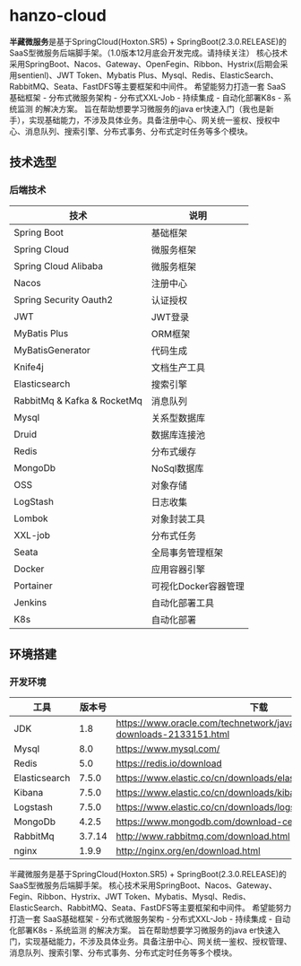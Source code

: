 # hanzo-cloud
**半藏微服务**是基于SpringCloud(Hoxton.SR5) + SpringBoot(2.3.0.RELEASE)的 SaaS型微服务后端脚手架。（1.0版本12月底会开发完成。请持续关注）
核心技术采用SpringBoot、Nacos、Gateway、OpenFegin、Ribbon、Hystrix(后期会采用sentienl)、JWT Token、Mybatis Plus、Mysql、Redis、ElasticSearch、RabbitMQ、Seata、FastDFS等主要框架和中间件。
希望能努力打造一套 SaaS基础框架 - 分布式微服务架构 - 分布式XXL-Job - 持续集成 - 自动化部署K8s - 系统监测 的解决方案。 
旨在帮助想要学习微服务的java er快速入门（我也是新手），实现基础能力，不涉及具体业务。具备注册中心、网关统一鉴权、授权中心、消息队列、搜索引擎、分布式事务、分布式定时任务等多个模块。
## 技术选型 
### 后端技术
| 技术                           | 说明               | 
| ------------------------------|--------------------| 
| Spring Boot                   | 基础框架            |
| Spring Cloud                  | 微服务框架           | 
| Spring Cloud Alibaba          | 微服务框架           |
| Nacos                         | 注册中心             |
| Spring Security Oauth2        | 认证授权             |
| JWT                           | JWT登录             |
| MyBatis Plus                  | ORM框架             |
| MyBatisGenerator              | 代码生成             |
| Knife4j                       | 文档生产工具          |
| Elasticsearch                 | 搜索引擎             |
| RabbitMq & Kafka & RocketMq   | 消息队列             |
| Mysql                         | 关系型数据库          |
| Druid                         | 数据库连接池          |
| Redis                         | 分布式缓存            |
| MongoDb                       | NoSql数据库          |
| OSS                           | 对象存储             |
| LogStash                      | 日志收集             |
| Lombok                        | 对象封装工具          |
| XXL-job                       | 分布式任务           |**暂时不会**
| Seata                         | 全局事务管理框架      |**暂时不会**
| Docker                        | 应用容器引擎          |**暂时不会**
| Portainer                     | 可视化Docker容器管理  |**暂时不会**
| Jenkins                       | 自动化部署工具        |**暂时不会**
| K8s                           | 自动化部署           |**暂时不会**

## 环境搭建

### 开发环境

| 工具          | 版本号 | 下载                                                         |
| ------------- | ------ | ------------------------------------------------------------ |
| JDK           | 1.8    | https://www.oracle.com/technetwork/java/javase/downloads/jdk8-downloads-2133151.html |
| Mysql         | 8.0    | https://www.mysql.com/                                       |
| Redis         | 5.0    | https://redis.io/download                                    |
| Elasticsearch | 7.5.0  | https://www.elastic.co/cn/downloads/elasticsearch            |
| Kibana        | 7.5.0  | https://www.elastic.co/cn/downloads/kibana                   |
| Logstash      | 7.5.0  | https://www.elastic.co/cn/downloads/logstash                 |
| MongoDb       | 4.2.5  | https://www.mongodb.com/download-center                      |
| RabbitMq      | 3.7.14 | http://www.rabbitmq.com/download.html                        |
| nginx         | 1.9.9  | http://nginx.org/en/download.html                            |

半藏微服务是基于SpringCloud(Hoxton.SR5) + SpringBoot(2.3.0.RELEASE)的 SaaS型微服务后端脚手架。 核心技术采用SpringBoot、Nacos、Gateway、Fegin、Ribbon、Hystrix、JWT Token、Mybatis、Mysql、Redis、ElasticSearch、RabbitMQ、Seata、FastDFS等主要框架和中间件。 希望能努力打造一套 SaaS基础框架 - 分布式微服务架构 - 分布式XXL-Job - 持续集成 - 自动化部署K8s - 系统监测 的解决方案。 旨在帮助想要学习微服务的java er快速入门，实现基础能力，不涉及具体业务。具备注册中心、网关统一鉴权、授权管理、消息队列、搜索引擎、分布式事务、分布式定时任务等多个模块。